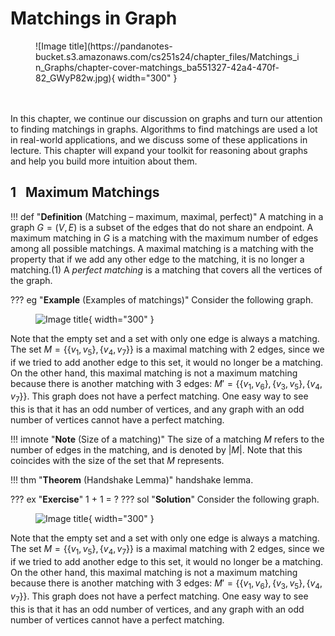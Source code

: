
# Matchings in Graph

<figure markdown="span">
  ![Image title](https://pandanotes-bucket.s3.amazonaws.com/cs251s24/chapter_files/Matchings_in_Graphs/chapter-cover-matchings_ba551327-42a4-470f-82_GWyP82w.jpg){ width="300" }
</figure>
<br> <br>
In this chapter, we continue our discussion on graphs and turn our attention to finding matchings in graphs. Algorithms to find matchings are used a lot in real-world applications, and we discuss some of these applications in lecture. This chapter will expand your toolkit for reasoning about graphs and help you build more intuition about them.

## 1&nbsp;&nbsp;&nbsp;Maximum Matchings
!!! def "**Definition** (Matching – maximum, maximal, perfect)"
    A matching in a graph $G=(V,E)$ is a subset of the edges that do not share an endpoint. A maximum matching in $G$ is a matching with the maximum number of edges among all possible matchings. A maximal matching is a matching with the property that if we add any other edge to the matching, it is no longer a matching.(1) A *perfect matching* is a matching that covers all the vertices of the graph. 

??? eg "**Example** (Examples of matchings)"
    Consider the following graph.
    <figure markdown="span">
    ![Image title](https://pandanotes-bucket.s3.amazonaws.com/cs251s24/chapter_files/Matchings_in_Graphs/matchings-example_3d0e2e77-c246-4b32-8c3c-a1c_6fAOxJH.png){ width="300" }
    </figure> 
    Note that the empty set and a set with only one edge is always a matching. The set $M = \{\{v_1, v_5\}, \{v_4,v_7\}\}$ is a maximal matching with 2 edges, since we if we tried to add another edge to this set, it would no longer be a matching. On the other hand, this maximal matching is not a maximum matching because there is another matching with 3 edges: $M' = \{ \{v_1,v_6\}, \{v_3,v_5\}, \{v_4,v_7\} \}$. This graph does not have a perfect matching. One easy way to see this is that it has an odd number of vertices, and any graph with an odd number of vertices cannot have a perfect matching.

!!! imnote "**Note** (Size of a matching)"
    The size of a matching $M$ refers to the number of edges in the matching, and is denoted by $|M|$. Note that this coincides with the size of the set that $M$ represents.

!!! thm "**Theorem** (Handshake Lemma)"
    handshake lemma.

??? ex "**Exercise**"
    1 + 1 = ?
    ??? sol "**Solution**"
        Consider the following graph.
        <figure markdown="span">
        ![Image title](https://pandanotes-bucket.s3.amazonaws.com/cs251s24/chapter_files/Matchings_in_Graphs/matchings-example_3d0e2e77-c246-4b32-8c3c-a1c_6fAOxJH.png){ width="300" }
        </figure> 
        Note that the empty set and a set with only one edge is always a matching. The set $M = \{\{v_1, v_5\}, \{v_4,v_7\}\}$ is a maximal matching with 2 edges, since we if we tried to add another edge to this set, it would no longer be a matching. On the other hand, this maximal matching is not a maximum matching because there is another matching with 3 edges: $M' = \{ \{v_1,v_6\}, \{v_3,v_5\}, \{v_4,v_7\} \}$. This graph does not have a perfect matching. One easy way to see this is that it has an odd number of vertices, and any graph with an odd number of vertices cannot have a perfect matching.
